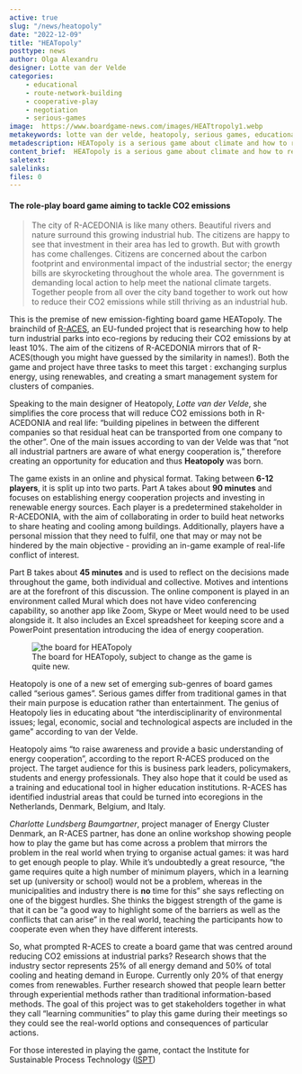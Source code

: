 ```yaml
---
active: true
slug: "/news/heatopoly"
date: "2022-12-09"
title: "HEATopoly"
posttype: news
author: Olga Alexandru
designer: Lotte van der Velde
categories: 
    - educational
    - route-network-building
    - cooperative-play
    - negotiation
    - serious-games
image:  https://www.boardgame-news.com/images/HEATtropoly1.webp
metakeywords: lotte van der velde, heatopoly, serious games, educational board games, serious board games, heatopoly board game
metadescription: HEATopoly is a serious game about climate and how to reduce CO2 emissions while still thriving as an industrial hub.
content_brief:  HEATopoly is a serious game about climate and how to reduce CO2 emissions while still thriving as an industrial hub. This is a game for 6-12 players which will take about 2 hours to play.
saletext:
salelinks: 
files: 0
---
```


#### The role-play board game aiming to tackle CO2 emissions

<blockquote> The city of R-ACEDONIA is like many others. Beautiful rivers and nature surround this growing industrial hub. The citizens are happy to see that investment in their area has led to growth. But with growth has come challenges. Citizens are concerned about the carbon footprint and environmental impact of the industrial sector; the energy bills are skyrocketing throughout the whole area. The government is demanding local action to help meet the national climate targets. Together people from all over the city band together to work out how to reduce their CO2 emissions while still thriving as an industrial hub.
</blockquote>

This is the premise of new emission-fighting board game HEATopoly. The brainchild of <a target="_blank" href="https://r-aces.eu/">R-ACES</a>, an EU-funded project that is researching how to help turn industrial parks into eco-regions by reducing their CO2 emissions by at least 10%. The aim of the citizens of R-ACEDONIA mirrors that of R-ACES(though you might have guessed by the similarity in names!). Both the game and project have three tasks to meet this target : exchanging surplus energy, using renewables, and creating a smart management system for clusters of companies.

Speaking to the main designer of Heatopoly, *Lotte van der Velde*, she simplifies the core process that will reduce CO2 emissions both in R-ACEDONIA and real life: “building pipelines in between the different companies so that residual heat can be transported from one company to the other”. One of the main issues according to van der Velde was that “not all industrial partners are aware of what energy cooperation is,” therefore creating an opportunity for education and thus **Heatopoly** was born.

The game exists in an online and physical format. Taking between **6-12 players**, it is split up into two parts. Part A takes about **90 minutes** and focuses on establishing energy cooperation projects and investing in renewable energy sources. Each player is a predetermined stakeholder in R-ACEDONIA, with the aim of collaborating in order to build heat networks to share heating and cooling among buildings. Additionally, players have a personal mission that they need to fulfil, one that may or may not be hindered by the main objective - providing an in-game example of real-life conflict of interest.

Part B takes about **45 minutes** and is used to reflect on the decisions made throughout the game, both individual and collective. Motives and intentions are at the forefront of this discussion. The online component is played in an environment called Mural which does not have video conferencing capability, so another app like Zoom, Skype or Meet would need to be used alongside it. It also includes an Excel spreadsheet for keeping score and a PowerPoint presentation introducing the idea of energy cooperation.

<figure class="figure">
    <img class="image fit" alt="the board for HEATopoly" src="https://www.boardgame-news.com/images/HEATtropoly3.jpg" >
    </img>
    <figcaption class="figcaption">The board for HEATopoly, subject to change as the game is quite new.</figcaption>
</figure>
Heatopoly is one of a new set of emerging sub-genres of board games called “serious games”. Serious games differ from traditional games in that their main purpose is education rather than entertainment. The genius of Heatopoly lies in educating about “the interdisciplinarity of environmental issues; legal, economic, social and technological aspects are included in the game” according to van der Velde.

Heatopoly aims “to raise awareness and provide a basic understanding of energy cooperation”, according to the report R-ACES produced on the project. The target audience for this is business park leaders, policymakers, students and energy professionals. They also hope that it could be used as a training and educational tool in higher education institutions. R-ACES has identified industrial areas that could be turned into ecoregions in the Netherlands, Denmark, Belgium, and Italy.

*Charlotte Lundsberg Baumgartner*, project manager of Energy Cluster Denmark, an R-ACES partner, has done an online workshop showing people how to play the game but has come across a problem that mirrors the problem in the real world when trying to organise actual games: it was hard to get enough people to play. While it’s undoubtedly a great resource, “the game requires quite a high number of minimum players, which in a learning set up (university or school) would not be a problem, whereas in the municipalities and industry there is **no** time for this” she says reflecting on one of the biggest hurdles. She thinks the biggest strength of the game is that it can be “a good way to highlight some of the barriers as well as the conflicts that can arise” in the real world, teaching the participants how to cooperate even when they have different interests.

So, what prompted R-ACES to create a board game that was centred around reducing CO2 emissions at industrial parks? Research shows that the industry sector represents 25% of all energy demand and 50% of total cooling and heating demand in Europe. Currently only 20% of that energy comes from renewables. Further research showed that people learn better through experiential methods rather than traditional information-based methods. The goal of this project was to get stakeholders together in what they call “learning communities” to play this game during their meetings so they could see the real-world options and consequences of particular actions.

For those interested in playing the game, contact the Institute for Sustainable Process Technology (<a target="_blank" href="https://ispt.eu/serious-games/">ISPT</a>)